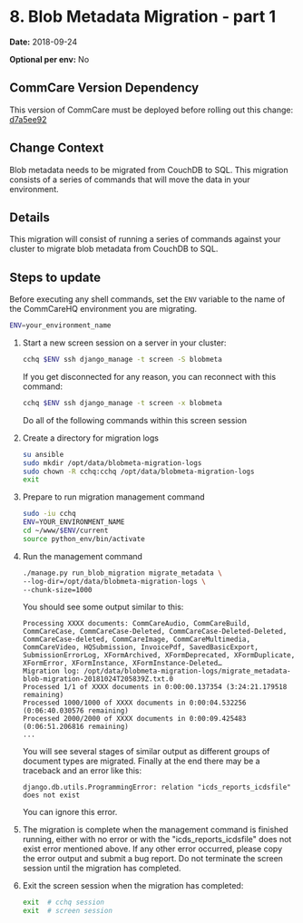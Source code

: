 # 8. Blob Metadata Migration - part 1

**Date:** 2018-09-24

**Optional per env:** No

## CommCare Version Dependency
This version of CommCare must be deployed before rolling out this change:
[d7a5ee92](https://github.com/dimagi/commcare-hq/commit/d7a5ee92d32f719e3e19c5841fdc7cecd2072985)


## Change Context
Blob metadata needs to be migrated from CouchDB to SQL. This migration
consists of a series of commands that will move the data in your environment.

## Details
This migration will consist of running a series of commands against
your cluster to migrate blob metadata from CouchDB to SQL.

## Steps to update
Before executing any shell commands, set the `ENV` variable to the name of the
CommCareHQ environment you are migrating.

```sh
ENV=your_environment_name
```

1. Start a new screen session on a server in your cluster:

   ```sh
   cchq $ENV ssh django_manage -t screen -S blobmeta
   ```

   If you get disconnected for any reason, you can reconnect with this command:

   ```sh
   cchq $ENV ssh django_manage -t screen -x blobmeta
   ```

   Do all of the following commands within this screen session

2. Create a directory for migration logs

   ```sh
   su ansible
   sudo mkdir /opt/data/blobmeta-migration-logs
   sudo chown -R cchq:cchq /opt/data/blobmeta-migration-logs
   exit
   ```

3. Prepare to run migration management command

   ```sh
   sudo -iu cchq
   ENV=YOUR_ENVIRONMENT_NAME
   cd ~/www/$ENV/current
   source python_env/bin/activate
   ```

4. Run the management command

   ```sh
   ./manage.py run_blob_migration migrate_metadata \
   --log-dir=/opt/data/blobmeta-migration-logs \
   --chunk-size=1000
   ```

   You should see some output similar to this:

   ```
   Processing XXXX documents: CommCareAudio, CommCareBuild, CommCareCase, CommCareCase-Deleted, CommCareCase-Deleted-Deleted, CommCareCase-deleted, CommCareImage, CommCareMultimedia, CommCareVideo, HQSubmission, InvoicePdf, SavedBasicExport, SubmissionErrorLog, XFormArchived, XFormDeprecated, XFormDuplicate, XFormError, XFormInstance, XFormInstance-Deleted…
   Migration log: /opt/data/blobmeta-migration-logs/migrate_metadata-blob-migration-20181024T205839Z.txt.0
   Processed 1/1 of XXXX documents in 0:00:00.137354 (3:24:21.179518 remaining)
   Processed 1000/1000 of XXXX documents in 0:00:04.532256 (0:06:40.030576 remaining)
   Processed 2000/2000 of XXXX documents in 0:00:09.425483 (0:06:51.206816 remaining)
   ...
   ```

   You will see several stages of similar output as different groups of document
   types are migrated. Finally at the end there may be a traceback and an error
   like this:

   ```
   django.db.utils.ProgrammingError: relation "icds_reports_icdsfile" does not exist
   ```

   You can ignore this error.

5. The migration is complete when the management command is finished running,
   either with no error or with the "icds_reports_icdsfile" does not exist error
   mentioned above. If any other error occurred, please copy the error output
   and submit a bug report. Do not terminate the screen session until the
   migration has completed.

6. Exit the screen session when the migration has completed:

   ```sh
   exit  # cchq session
   exit  # screen session
   ```
